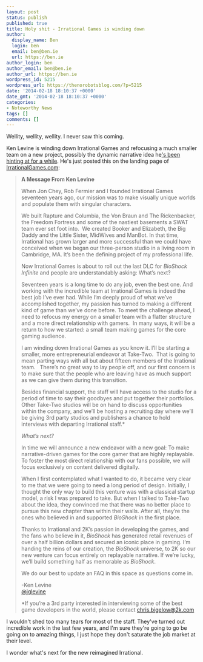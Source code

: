 ```yaml
---
layout: post
status: publish
published: true
title: Holy shit - Irrational Games is winding down
author:
  display_name: Ben
  login: ben
  email: ben@ben.ie
  url: https://ben.ie
author_login: ben
author_email: ben@ben.ie
author_url: https://ben.ie
wordpress_id: 5215
wordpress_url: https://thenorobotsblog.com/?p=5215
date: '2014-02-18 18:10:37 +0000'
date_gmt: '2014-02-18 18:10:37 +0000'
categories:
- Noteworthy News
tags: []
comments: []
---
```

<p>Wellity, wellity, wellity. I never saw this coming.</p>
<p>Ken Levine is winding down Irrational Games and refocusing a much smaller team on a new project, possibly the dynamic narrative idea he<a href="https://www.polygon.com/2013/10/9/4816828/ken-levines-next-big-thing-isnt-so-much-a-game-as-it-is-a-reinvention" target="_blank">'s been hinting at for a while</a>. He's just posted this on the landing page of <a href="https://irrationalgames.com" target="_blank">IrrationalGames.com</a>:</p>
<blockquote><p><b>A Message From Ken Levine</b></p>
<p>When Jon Chey, Rob Fermier and I founded Irrational Games seventeen years ago, our mission was to make visually unique worlds and populate them with singular characters.</p>
<p>We built Rapture and Columbia, the Von Braun and The Rickenbacker, the Freedom Fortress and some of the nastiest basements a SWAT team ever set foot into.  We created Booker and Elizabeth, the Big Daddy and the Little Sister, MidWives and ManBot. In that time, Irrational has grown larger and more successful than we could have conceived when we began our three-person studio in a living room in Cambridge, MA. It’s been the defining project of my professional life.</p>
<p>Now Irrational Games is about to roll out the last DLC for <i>BioShock Infinite</i> and people are understandably asking: What’s next?</p>
<p>Seventeen years is a long time to do any job, even the best one. And working with the incredible team at Irrational Games is indeed the best job I’ve ever had. While I’m deeply proud of what we’ve accomplished together, my passion has turned to making a different kind of game than we’ve done before. To meet the challenge ahead, I need to refocus my energy on a smaller team with a flatter structure and a more direct relationship with gamers.  In many ways, it will be a return to how we started: a small team making games for the core gaming audience.</p>
<p>I am winding down Irrational Games as you know it. I’ll be starting a smaller, more entrepreneurial endeavor at Take-Two.  That is going to mean parting ways with all but about fifteen members of the Irrational team.   There’s no great way to lay people off, and our first concern is to make sure that the people who are leaving have as much support as we can give them during this transition.</p>
<p>Besides financial support, the staff will have access to the studio for a period of time to say their goodbyes and put together their portfolios. Other Take-Two studios will be on hand to discuss opportunities within the company, and we’ll be hosting a recruiting day where we’ll be giving 3rd party studios and publishers a chance to hold interviews with departing Irrational staff.*</p>
<p><i>What’s next?</i></p>
<p>In time we will announce a new endeavor with a new goal: To make narrative-driven games for the core gamer that are highly replayable. To foster the most direct relationship with our fans possible, we will focus exclusively on content delivered digitally.</p>
<p>When I first contemplated what I wanted to do, it became very clear to me that we were going to need a long period of design. Initially, I thought the only way to build this venture was with a classical startup model, a risk I was prepared to take. But when I talked to Take-Two about the idea, they convinced me that there was no better place to pursue this new chapter than within their walls. After all, they’re the ones who believed in and supported <i>BioShock</i> in the first place.</p>
<p>Thanks to Irrational and 2K’s passion in developing the games, and the fans who believe in it, <i>BioShock</i> has generated retail revenues of over a half billion dollars and secured an iconic place in gaming. I’m handing the reins of our creation, the <i>BioShock</i> universe, to 2K so our new venture can focus entirely on replayable narrative. If we’re lucky, we’ll build something half as memorable as <i>BioShock</i>.</p>
<p>We do our best to update an FAQ in this space as questions come in.</p>
<p>-Ken Levine<br />
<a href="https://twitter.com/IGLevine">@iglevine</a></p>
<p>*If you’re a 3rd party interested in interviewing some of the best game developers in the world, please contact <a href="mailto:chris.bigelow@2k.com">chris.bigelow@2k.com</a></p></blockquote>
<p>I wouldn't shed too many tears for most of the staff. They've turned out incredible work in the last few years, and I'm sure they're going to go be going on to amazing things, I just hope they don't saturate the job market at their level.</p>
<p>I wonder what's next for the new reimagined Irrational.</p>
